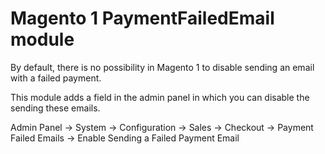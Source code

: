 # Magento 1 PaymentFailedEmail module

By default, there is no possibility in Magento 1 to disable sending an email with a failed payment.

This module adds a field in the admin panel in which you can disable the sending these emails.

Admin Panel -> System -> Configuration -> Sales -> Checkout -> Payment Failed Emails -> Enable Sending a Failed Payment Email

